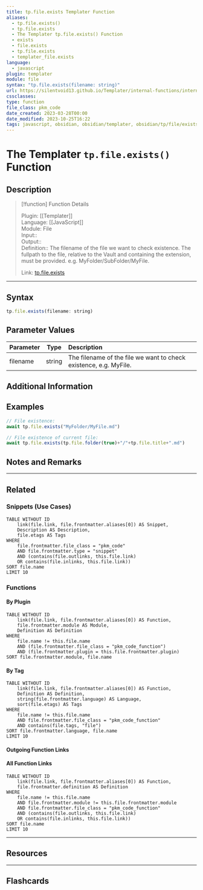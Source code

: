 ```yaml
---
title: tp.file.exists Templater Function
aliases:
  - tp.file.exists()
  - tp.file.exists
  - The Templater tp.file.exists() Function
  - exists
  - file.exists
  - tp.file.exists
  - templater_file.exists
language:
  - javascript
plugin: templater
module: file
syntax: "tp.file.exists(filename: string)"
url: https://silentvoid13.github.io/Templater/internal-functions/internal-modules/file-module.html#tpfileexistsfilename-string
cssclasses:
type: function
file_class: pkm_code
date_created: 2023-03-28T00:00
date_modified: 2023-10-25T16:22
tags: javascript, obsidian, obsidian/templater, obsidian/tp/file/exists
---
```

# The Templater `tp.file.exists()` Function

## Description

> [!function] Function Details
> 
> Plugin: [[Templater]]  
> Language: [[JavaScript]]  
> Module: File  
> Input::  
> Output::  
> Definition:: The filename of the file we want to check existence. The fullpath to the file, relative to the Vault and containing the extension, must be provided. e.g. MyFolder/SubFolder/MyFile.  
>  
> Link: [tp.file.exists](https://silentvoid13.github.io/Templater/internal-functions/internal-modules/file-module.html#tpfileexistsfilename-string)

---

## Syntax

```javascript
tp.file.exists(filename: string)
```

## Parameter Values

| Parameter |  Type  | Description                                                       |
|:--------- |:------:|:----------------------------------------------------------------- |
| filename  | string | The filename of the file we want to check existence, e.g. MyFile. |

## Additional Information

## Examples

```javascript
// File existence: 
await tp.file.exists("MyFolder/MyFile.md")

// File existence of current file: 
await tp.file.exists(tp.file.folder(true)+"/"+tp.file.title+".md")
```

## Notes and Remarks

---

## Related

### Snippets (Use Cases)

<!-- Query limit 10  -->

```dataview
TABLE WITHOUT ID
	link(file.link, file.frontmatter.aliases[0]) AS Snippet,
	Description AS Description,
	file.etags AS Tags
WHERE 
	file.frontmatter.file_class = "pkm_code"
	AND file.frontmatter.type = "snippet"
	AND (contains(file.outlinks, this.file.link)
	OR contains(file.inlinks, this.file.link))
SORT file.name
LIMIT 10
```

### Functions

#### By Plugin

```dataview
TABLE WITHOUT ID
	link(file.link, file.frontmatter.aliases[0]) AS Function,
	file.frontmatter.module AS Module,
	Definition AS Definition
WHERE 
	file.name != this.file.name
	AND (file.frontmatter.file_class = "pkm_code_function")
	AND (file.frontmatter.plugin = this.file.frontmatter.plugin)
SORT file.frontmatter.module, file.name
```

#### By Tag

<!-- Add tags in contains function as needed  -->  
<!-- Query limit 10  -->

```dataview
TABLE WITHOUT ID
	link(file.link, file.frontmatter.aliases[0]) AS Function,
	Definition AS Definition,
	string(file.frontmatter.language) AS Language,
	sort(file.etags) AS Tags
WHERE 
	file.name != this.file.name
	AND file.frontmatter.file_class = "pkm_code_function"
	AND contains(file.tags, "file")
SORT file.frontmatter.language, file.name
LIMIT 10
```

#### Outgoing Function Links

<!-- Link related functions here -->

#### All Function Links

<!-- Excluding functions of the same module  -->  
<!-- Query limit 10  -->

```dataview
TABLE WITHOUT ID
	link(file.link, file.frontmatter.aliases[0]) AS Function,
	file.frontmatter.definition AS Definition
WHERE 
	file.name != this.file.name
	AND file.frontmatter.module != this.file.frontmatter.module 
	AND file.frontmatter.file_class = "pkm_code_function"
	AND (contains(file.outlinks, this.file.link)
	OR contains(file.inlinks, this.file.link))
SORT file.name
LIMIT 10
```

---

## Resources

---

## Flashcards
